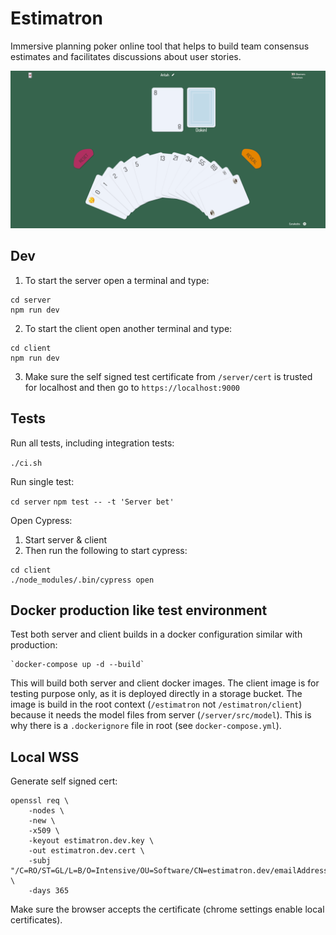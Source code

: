 # Estimatron

Immersive planning poker online tool that helps to build team consensus estimates
and facilitates discussions about user stories.

![Estimatron App Screenshot](https://github.com/aleris/estimatron/blob/master/client/src/site/images/screenshot.png "Estimatron App Screenshot")

## Dev

1. To start the server open a terminal and type:

```
cd server
npm run dev
```

2. To start the client open another terminal and type:

```
cd client
npm run dev
```

3. Make sure the self signed test certificate from `/server/cert` is trusted for localhost
and then go to `https://localhost:9000`

## Tests
Run all tests, including integration tests:

`./ci.sh`

Run single test:

`cd server`
`npm test -- -t 'Server bet'`

Open Cypress:

1. Start server & client 
2. Then run the following to start cypress:

```
cd client
./node_modules/.bin/cypress open
```

## Docker production like test environment

Test both server and client builds in a docker configuration similar with production: 
    
    `docker-compose up -d --build`

This will build both server and client docker images. The client image is for testing purpose only, as it is deployed
directly in a storage bucket. The image is build in the root context (`/estimatron` not `/estimatron/client`) because
it needs the model files from server (`/server/src/model`). This is why there is a `.dockerignore` file in root (see
`docker-compose.yml`).

## Local WSS

Generate self signed cert:

```
openssl req \
    -nodes \
    -new \
    -x509 \
    -keyout estimatron.dev.key \
    -out estimatron.dev.cert \
    -subj "/C=RO/ST=GL/L=B/O=Intensive/OU=Software/CN=estimatron.dev/emailAddress=estimatron.dev@google.com" \
    -days 365
```

Make sure the browser accepts the certificate (chrome settings enable local certificates).
